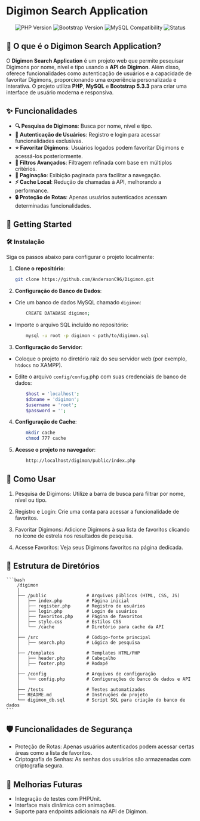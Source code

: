 # Digimon Search Application

<p align="center">
  <img src="https://img.shields.io/badge/PHP-7.4%2B-blue" alt="PHP Version">
  <img src="https://img.shields.io/badge/Bootstrap-5.3.3-blueviolet" alt="Bootstrap Version">
  <img src="https://img.shields.io/badge/MySQL-Compatible-orange" alt="MySQL Compatibility">
  <img src="https://img.shields.io/badge/Status-Em%20Desenvolvimento-green" alt="Status">
</p>

## 🌟 O que é o Digimon Search Application?

O **Digimon Search Application** é um projeto web que permite pesquisar Digimons por nome, nível e tipo usando a **API de Digimon**. Além disso, oferece funcionalidades como autenticação de usuários e a capacidade de favoritar Digimons, proporcionando uma experiência personalizada e interativa. O projeto utiliza **PHP**, **MySQL** e **Bootstrap 5.3.3** para criar uma interface de usuário moderna e responsiva.

## ✨ Funcionalidades

- **🔍 Pesquisa de Digimons**: Busca por nome, nível e tipo.
- **🔑 Autenticação de Usuários**: Registro e login para acessar funcionalidades exclusivas.
- **⭐ Favoritar Digimons**: Usuários logados podem favoritar Digimons e acessá-los posteriormente.
- **🎯 Filtros Avançados**: Filtragem refinada com base em múltiplos critérios.
- **📄 Paginação**: Exibição paginada para facilitar a navegação.
- **⚡ Cache Local**: Redução de chamadas à API, melhorando a performance.
- **🔒 Proteção de Rotas**: Apenas usuários autenticados acessam determinadas funcionalidades.

## 🚀 Getting Started

### 🛠️ Instalação

Siga os passos abaixo para configurar o projeto localmente:

1. **Clone o repositório**:
   ```bash
   git clone https://github.com/AndersonC96/Digimon.git
    ```

2. **Configuração do Banco de Dados**:

- Crie um banco de dados MySQL chamado `digimon`:

    ```bash
        CREATE DATABASE digimon;
    ```

- Importe o arquivo SQL incluído no repositório:

    ```bash
        mysql -u root -p digimon < path/to/digimon.sql
    ```

3. **Configuração do Servidor**:

- Coloque o projeto no diretório raiz do seu servidor web (por exemplo, `htdocs` no XAMPP).
- Edite o arquivo `config/config`.php com suas credenciais de banco de dados:

    ```bash
        $host = 'localhost';
        $dbname = 'digimon';
        $username = 'root';
        $password = '';
    ```

4. **Configuração de Cache**:

    ```bash
        mkdir cache
        chmod 777 cache
    ```

5. **Acesse o projeto no navegador**:

    ```bash
        http://localhost/digimon/public/index.php
    ```

## 🤔 Como Usar

1. Pesquisa de Digimons: Utilize a barra de busca para filtrar por nome, nível ou tipo.

2. Registro e Login: Crie uma conta para acessar a funcionalidade de favoritos.

3. Favoritar Digimons: Adicione Digimons à sua lista de favoritos clicando no ícone de estrela nos resultados de pesquisa.

4. Acesse Favoritos: Veja seus Digimons favoritos na página dedicada.

## 📁 Estrutura de Diretórios

    ```bash
        /digimon
        │
        ├── /public               # Arquivos públicos (HTML, CSS, JS)
        │   ├── index.php         # Página inicial
        │   ├── register.php      # Registro de usuários
        │   ├── login.php         # Login de usuários
        │   ├── favoritos.php     # Página de favoritos
        │   ├── style.css         # Estilos CSS
        │   └── /cache            # Diretório para cache da API
        │
        ├── /src                  # Código-fonte principal
        │   ├── search.php        # Lógica de pesquisa
        │
        ├── /templates            # Templates HTML/PHP
        │   ├── header.php        # Cabeçalho
        │   ├── footer.php        # Rodapé
        │
        ├── /config               # Arquivos de configuração
        │   └── config.php        # Configurações do banco de dados e API
        │
        ├── /tests                # Testes automatizados
        ├── README.md             # Instruções do projeto
        └── digimon_db.sql        # Script SQL para criação do banco de dados
    ```

## 🛡️ Funcionalidades de Segurança

- Proteção de Rotas: Apenas usuários autenticados podem acessar certas áreas como a lista de favoritos.
- Criptografia de Senhas: As senhas dos usuários são armazenadas com criptografia segura.

## 📝 Melhorias Futuras

- Integração de testes com PHPUnit.
- Interface mais dinâmica com animações.
- Suporte para endpoints adicionais na API de Digimon.